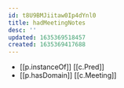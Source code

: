 ```yaml
---
id: t8U9BMJiitaw0Ip4dYnl0
title: hadMeetingNotes
desc: ''
updated: 1635369518457
created: 1635369417688
---
```


- [[p.instanceOf]] [[c.Pred]]
- [[p.hasDomain]] [[c.Meeting]]
